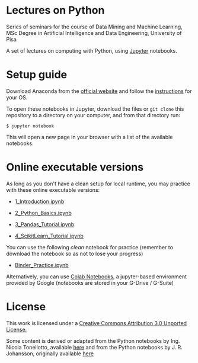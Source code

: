 # Lectures on Python

Series of seminars for the course of Data Mining and Machine Learning, MSc Degree in Artificial Intelligence and Data Engineering, University of Pisa

A set of lectures on computing with Python, using [Jupyter](https://jupyter.org) notebooks. 


# Setup guide

Download Anaconda from the [official website](https://www.anaconda.com/products/individual) and follow the [instructions](https://docs.anaconda.com/anaconda/install/) for your OS.

To open these notebooks in Jupyter, download the files or `git clone` this repository to a directory on your computer, and from that directory run:

```shell
$ jupyter notebook
```

This will open a new page in your browser with a list of the available notebooks.


# Online executable versions

As long as you don't have a clean setup for local runtime, you may practice with these online executable versions:


- [1_Introduction.ipynb](https://mybinder.org/v2/gh/alerenda/878II-Python/main?filepath=1_Introduction.ipynb)

- [2_Python_Basics.ipynb](https://mybinder.org/v2/gh/alerenda/878II-Python/main?filepath=2_Python_Basics.ipynb)

- [3_Pandas_Tutorial.ipynb](https://mybinder.org/v2/gh/alerenda/878II-Python/main?filepath=3_Pandas_Tutorial.ipynb)

- [4_ScikitLearn_Tutorial.ipynb](https://mybinder.org/v2/gh/alerenda/878II-Python/main?filepath=4_ScikitLearn_Tutorial.ipynb)


You can use the following *clean* notebook for practice (remember to download the notebook so as not to lose your progress)

- [Binder_Practice.ipynb](https://mybinder.org/v2/gh/alerenda/878II-Python/main?filepath=Binder_Practice.ipynb)

Alternatively, you can use [Colab Notebooks](https://colab.research.google.com), a jupyter-based environment provided by Google (notebooks are stored in your G-Drive / G-Suite)


# License

This work is licensed under a [Creative Commons Attribution 3.0 Unported License.](http://creativecommons.org/licenses/by/3.0/)

Some content is derived or adapted from the Python notebooks by Ing. Nicola Tonellotto, available [here](https://github.com/tonellotto/PythonLectures/) and from the Python notebooks by J. R. Johansson, originally available [here](https://github.com/jrjohansson/scientific-python-lectures)